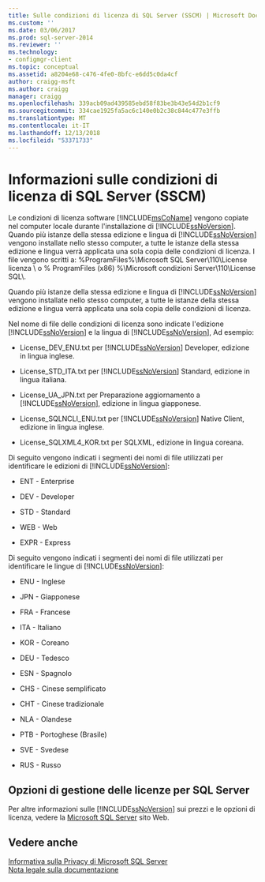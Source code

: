 ```yaml
---
title: Sulle condizioni di licenza di SQL Server (SSCM) | Microsoft Docs
ms.custom: ''
ms.date: 03/06/2017
ms.prod: sql-server-2014
ms.reviewer: ''
ms.technology:
- configmgr-client
ms.topic: conceptual
ms.assetid: a8204e68-c476-4fe0-8bfc-e6dd5c0da4cf
author: craigg-msft
ms.author: craigg
manager: craigg
ms.openlocfilehash: 339acb09ad439585ebd58f83be3b43e54d2b1cf9
ms.sourcegitcommit: 334cae1925fa5ac6c140e0b2c38c844c477e3ffb
ms.translationtype: MT
ms.contentlocale: it-IT
ms.lasthandoff: 12/13/2018
ms.locfileid: "53371733"
---
```

# <a name="about-the-sql-server-license-terms-sscm"></a>Informazioni sulle condizioni di licenza di SQL Server (SSCM)
  Le condizioni di licenza software [!INCLUDE[msCoName](../../includes/msconame-md.md)] vengono copiate nel computer locale durante l'installazione di [!INCLUDE[ssNoVersion](../../includes/ssnoversion-md.md)]. Quando più istanze della stessa edizione e lingua di [!INCLUDE[ssNoVersion](../../includes/ssnoversion-md.md)] vengono installate nello stesso computer, a tutte le istanze della stessa edizione e lingua verrà applicata una sola copia delle condizioni di licenza. I file vengono scritti a: %ProgramFiles%\Microsoft SQL Server\110\License licenza \ o % ProgramFiles (x86) %\Microsoft condizioni Server\110\License SQL\\.  
  
 Quando più istanze della stessa edizione e lingua di [!INCLUDE[ssNoVersion](../../includes/ssnoversion-md.md)] vengono installate nello stesso computer, a tutte le istanze della stessa edizione e lingua verrà applicata una sola copia delle condizioni di licenza.  
  
 Nel nome di file delle condizioni di licenza sono indicate l'edizione [!INCLUDE[ssNoVersion](../../includes/ssnoversion-md.md)] e la lingua di [!INCLUDE[ssNoVersion](../../includes/ssnoversion-md.md)], Ad esempio:  
  
-   License_DEV_ENU.txt per [!INCLUDE[ssNoVersion](../../includes/ssnoversion-md.md)] Developer, edizione in lingua inglese.  
  
-   License_STD_ITA.txt per [!INCLUDE[ssNoVersion](../../includes/ssnoversion-md.md)] Standard, edizione in lingua italiana.  
  
-   License_UA_JPN.txt per Preparazione aggiornamento a [!INCLUDE[ssNoVersion](../../includes/ssnoversion-md.md)], edizione in lingua giapponese.  
  
-   License_SQLNCLI_ENU.txt per [!INCLUDE[ssNoVersion](../../includes/ssnoversion-md.md)] Native Client, edizione in lingua inglese.  
  
-   License_SQLXML4_KOR.txt per SQLXML, edizione in lingua coreana.  
  
 Di seguito vengono indicati i segmenti dei nomi di file utilizzati per identificare le edizioni di [!INCLUDE[ssNoVersion](../../includes/ssnoversion-md.md)]:  
  
-   ENT - Enterprise  
  
-   DEV - Developer  
  
-   STD - Standard  
  
-   WEB - Web  
  
-   EXPR - Express  
  
 Di seguito vengono indicati i segmenti dei nomi di file utilizzati per identificare le lingue di [!INCLUDE[ssNoVersion](../../includes/ssnoversion-md.md)]:  
  
-   ENU - Inglese  
  
-   JPN - Giapponese  
  
-   FRA - Francese  
  
-   ITA - Italiano  
  
-   KOR - Coreano  
  
-   DEU - Tedesco  
  
-   ESN - Spagnolo  
  
-   CHS - Cinese semplificato  
  
-   CHT - Cinese tradizionale  
  
-   NLA - Olandese  
  
-   PTB - Portoghese (Brasile)  
  
-   SVE - Svedese  
  
-   RUS - Russo  
  
## <a name="sql-server-licensing-options"></a>Opzioni di gestione delle licenze per SQL Server  
 Per altre informazioni sulle [!INCLUDE[ssNoVersion](../../includes/ssnoversion-md.md)] sui prezzi e le opzioni di licenza, vedere la [Microsoft SQL Server](https://go.microsoft.com/fwlink/?LinkId=190955) sito Web.  
  
## <a name="see-also"></a>Vedere anche  
 [Informativa sulla Privacy di Microsoft SQL Server](../../../2014/getting-started/microsoft-sql-server-privacy-statement.md)   
 [Nota legale sulla documentazione](../../../2014/getting-started/legal-notice-for-documentation.md)  
  
  
